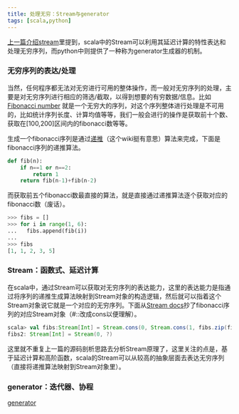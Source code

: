 ```yaml
---
title: 处理无穷：Stream与generator
tags: [scala,python]
---
```

[上一篇介绍stream](http://youlingman.info/2017/07/01/stream_in_scala/)里提到，scala中的Stream可以利用其延迟计算的特性表达和处理无穷序列，而python中则提供了一种称为generator生成器的机制。

### 无穷序列的表达/处理

当然，任何程序都无法对无穷进行可用的整体操作，而一般对无穷序列的处理，主要是对无穷序列进行相应的筛选/截取，以得到想要的有穷数据/信息。比如 [Fibonacci number](https://en.wikipedia.org/wiki/Fibonacci_number) 就是一个无穷大的序列，对这个序列整体进行处理是不可用的，比如统计序列长度、计算均值等等，我们一般会进行的操作是获取前十个数、获取在[100,200]区间内的fibonacci数等等。

生成一个fibonacci序列是通过[递推](https://en.wikipedia.org/wiki/Corecursion)（这个wiki挺有意思）算法来完成，下面是fibonacci序列的递推算法。

```python
def fib(n):
	if n==1 or n==2:
		return 1
	return fib(n-1)+fib(n-2)
```

而获取前五个fibonacci数最直接的算法，就是直接通过递推算法逐个获取对应的fibonacci数（废话）。

```python
>>> fibs = []
>>> for i in range(1, 6):
...   fibs.append(fib(i))
...
>>> fibs
[1, 1, 2, 3, 5]
```

### Stream：函数式、延迟计算

在scala中，通过Stream可以获取对无穷序列的表达能力，这里的表达能力是指通过将序列的递推生成算法映射到Stream对象的构造逻辑，然后就可以指着这个Stream对象说它就是一个对应的无穷序列。下面从[Stream docs](https://www.scala-lang.org/api/current/scala/collection/immutable/Stream.html)抄了fibonacci序列的对应Stream对象（#::改成cons以便理解）。

```scala
scala> val fibs:Stream[Int] = Stream.cons(0, Stream.cons(1, fibs.zip(fibs.tail).map { n => n._1 + n._2 }))
fibs2: Stream[Int] = Stream(0, ?)
```

这里就不重复上一篇的源码剖析思路去分析Stream原理了，这里关注的点是，基于延迟计算和高阶函数，scala的Stream可以从较高的抽象层面去表达无穷序列（直接将递推算法映射到Stream对象里）。

### generator：迭代器、协程



[generator](https://en.wikipedia.org/wiki/Generator_(computer_programming))